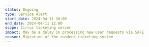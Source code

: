 ```yaml
---
status: Ongoing
type: Service Alert
start_date: 2024-04-11 10:00 
end_date: 2024-04-11 12:00 
scope: Cirrus ticketing server
impact: May be a delay in processing new user requests via SAFE
reason: Migration of the rundeck ticketing system
---
```

